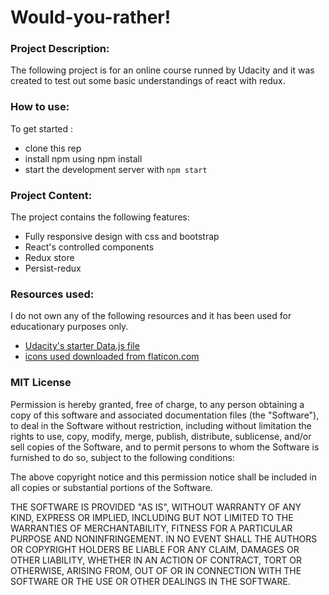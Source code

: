 # Would-you-rather!


### Project Description:
The following project is for an online course runned by Udacity 
and it was created to test out some basic understandings of react with redux. 

### How to use:
To get started : 
- clone this rep
- install npm using npm install
- start the development server with `npm start`

### Project Content:
The project contains the following features:
- Fully responsive design with css and bootstrap
- React's controlled components
- Redux store 
- Persist-redux 




### Resources used:
I do not own any of the following resources and it has been used for educationary purposes only.
- [Udacity's starter Data.js file](https://github.com/udacity/reactnd-project-would-you-rather-starter)
- [icons used downloaded from flaticon.com](flaticon.com/free-icons/avatar)


### MIT License


Permission is hereby granted, free of charge, to any person obtaining a copy
of this software and associated documentation files (the "Software"), to deal
in the Software without restriction, including without limitation the rights
to use, copy, modify, merge, publish, distribute, sublicense, and/or sell
copies of the Software, and to permit persons to whom the Software is
furnished to do so, subject to the following conditions:

The above copyright notice and this permission notice shall be included in all
copies or substantial portions of the Software.

THE SOFTWARE IS PROVIDED "AS IS", WITHOUT WARRANTY OF ANY KIND, EXPRESS OR
IMPLIED, INCLUDING BUT NOT LIMITED TO THE WARRANTIES OF MERCHANTABILITY,
FITNESS FOR A PARTICULAR PURPOSE AND NONINFRINGEMENT. IN NO EVENT SHALL THE
AUTHORS OR COPYRIGHT HOLDERS BE LIABLE FOR ANY CLAIM, DAMAGES OR OTHER
LIABILITY, WHETHER IN AN ACTION OF CONTRACT, TORT OR OTHERWISE, ARISING FROM,
OUT OF OR IN CONNECTION WITH THE SOFTWARE OR THE USE OR OTHER DEALINGS IN THE
SOFTWARE.
